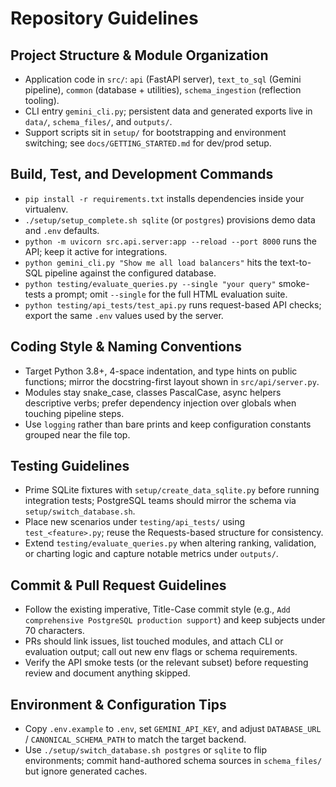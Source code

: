 # Repository Guidelines

## Project Structure & Module Organization
- Application code in `src/`: `api` (FastAPI server), `text_to_sql` (Gemini pipeline), `common` (database + utilities), `schema_ingestion` (reflection tooling).
- CLI entry `gemini_cli.py`; persistent data and generated exports live in `data/`, `schema_files/`, and `outputs/`.
- Support scripts sit in `setup/` for bootstrapping and environment switching; see `docs/GETTING_STARTED.md` for dev/prod setup.

## Build, Test, and Development Commands
- `pip install -r requirements.txt` installs dependencies inside your virtualenv.
- `./setup/setup_complete.sh sqlite` (or `postgres`) provisions demo data and `.env` defaults.
- `python -m uvicorn src.api.server:app --reload --port 8000` runs the API; keep it active for integrations.
- `python gemini_cli.py "Show me all load balancers"` hits the text-to-SQL pipeline against the configured database.
- `python testing/evaluate_queries.py --single "your query"` smoke-tests a prompt; omit `--single` for the full HTML evaluation suite.
- `python testing/api_tests/test_api.py` runs request-based API checks; export the same `.env` values used by the server.

## Coding Style & Naming Conventions
- Target Python 3.8+, 4-space indentation, and type hints on public functions; mirror the docstring-first layout shown in `src/api/server.py`.
- Modules stay snake_case, classes PascalCase, async helpers descriptive verbs; prefer dependency injection over globals when touching pipeline steps.
- Use `logging` rather than bare prints and keep configuration constants grouped near the file top.

## Testing Guidelines
- Prime SQLite fixtures with `setup/create_data_sqlite.py` before running integration tests; PostgreSQL teams should mirror the schema via `setup/switch_database.sh`.
- Place new scenarios under `testing/api_tests/` using `test_<feature>.py`; reuse the Requests-based structure for consistency.
- Extend `testing/evaluate_queries.py` when altering ranking, validation, or charting logic and capture notable metrics under `outputs/`.

## Commit & Pull Request Guidelines
- Follow the existing imperative, Title-Case commit style (e.g., `Add comprehensive PostgreSQL production support`) and keep subjects under 70 characters.
- PRs should link issues, list touched modules, and attach CLI or evaluation output; call out new env flags or schema requirements.
- Verify the API smoke tests (or the relevant subset) before requesting review and document anything skipped.

## Environment & Configuration Tips
- Copy `.env.example` to `.env`, set `GEMINI_API_KEY`, and adjust `DATABASE_URL` / `CANONICAL_SCHEMA_PATH` to match the target backend.
- Use `./setup/switch_database.sh postgres` or `sqlite` to flip environments; commit hand-authored schema sources in `schema_files/` but ignore generated caches.
